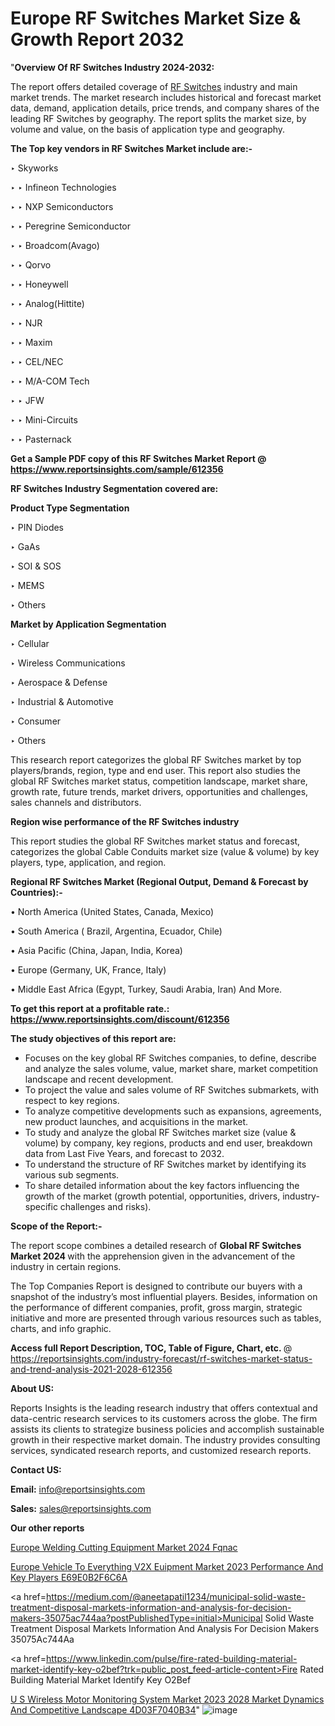 # Europe RF Switches Market Size & Growth Report 2032

"<strong>Overview Of RF Switches Industry 2024-2032:</strong>

The report offers detailed coverage of <a href=https://www.reportsinsights.com/sample/612356>RF Switches</a> industry and main market trends. The market research includes historical and forecast market data, demand, application details, price trends, and company shares of the leading RF Switches by geography. The report splits the market size, by volume and value, on the basis of application type and geography.

<strong>The Top key vendors in RF Switches Market include are:- </strong>

‣ Skyworks

‣ 
‣ Infineon Technologies

‣ 
‣ NXP Semiconductors

‣ 
‣ Peregrine Semiconductor

‣ 
‣ Broadcom(Avago)

‣ 
‣ Qorvo

‣ 
‣ Honeywell

‣ 
‣ Analog(Hittite)

‣ 
‣ NJR

‣ 
‣ Maxim

‣ 
‣ CEL/NEC

‣ 
‣ M/A-COM Tech

‣ 
‣ JFW

‣ 
‣ Mini-Circuits

‣ 
‣ Pasternack

<strong>Get a Sample PDF copy of this RF Switches Market Report </strong><strong>@ <a href=https://www.reportsinsights.com/sample/612356 style=color:#0000ff;>https://www.reportsinsights.com/sample/612356</a> </strong>

<strong>RF Switches Industry Segmentation covered are:</strong>

<strong>Product Type Segmentation</strong>

‣    PIN Diodes

‣ GaAs

‣ SOI & SOS

‣ MEMS

‣ Others

<strong>Market by Application Segmentation</strong>

‣   Cellular

‣ Wireless Communications

‣ Aerospace & Defense

‣ Industrial & Automotive

‣ Consumer

‣ Others

This research report categorizes the global RF Switches market by top players/brands, region, type and end user. This report also studies the global RF Switches market status, competition landscape, market share, growth rate, future trends, market drivers, opportunities and challenges, sales channels and distributors.

<strong>Region wise performance of the RF Switches industry</strong><strong> </strong>

This report studies the global RF Switches market status and forecast, categorizes the global Cable Conduits market size (value &amp; volume) by key players, type, application, and region. 

<strong>Regional RF Switches Market (Regional Output, Demand &amp; Forecast by Countries):-</strong>

• North America (United States, Canada, Mexico)

• South America ( Brazil, Argentina, Ecuador, Chile)

• Asia Pacific (China, Japan, India, Korea)

• Europe (Germany, UK, France, Italy)

• Middle East Africa (Egypt, Turkey, Saudi Arabia, Iran) And More.

<strong>To get this report at a profitable rate.: <a href=https://www.reportsinsights.com/discount/612356 style=color:#0000ff;>https://www.reportsinsights.com/discount/612356</a></strong>

<strong>The study objectives of this report are:</strong>
<ul>
  <li>Focuses on the key global RF Switches companies, to define, describe and analyze the sales volume, value, market share, market competition landscape and recent development.</li>
  <li>To project the value and sales volume of RF Switches submarkets, with respect to key regions.</li>
  <li>To analyze competitive developments such as expansions, agreements, new product launches, and acquisitions in the market.</li>
  <li>To study and analyze the global RF Switches market size (value &amp; volume) by company, key regions, products and end user, breakdown data from Last Five Years, and forecast to 2032.</li>
  <li>To understand the structure of RF Switches market by identifying its various sub segments.</li>
  <li>To share detailed information about the key factors influencing the growth of the market (growth potential, opportunities, drivers, industry-specific challenges and risks).</li>
</ul>
<strong>Scope of the Report:-</strong><strong> </strong>

The report scope combines a detailed research of <strong>Global RF Switches Market 2024 </strong>with the apprehension given in the advancement of the industry in certain regions.

The Top Companies Report is designed to contribute our buyers with a snapshot of the industry’s most influential players. Besides, information on the performance of different companies, profit, gross margin, strategic initiative and more are presented through various resources such as tables, charts, and info graphic.

<strong>Access full Report Description, TOC, Table of Figure, Chart, etc. </strong>@   <a href=https://reportsinsights.com/industry-forecast/rf-switches-market-status-and-trend-analysis-2021-2028-612356 style=color:#0000ff;>https://reportsinsights.com/industry-forecast/rf-switches-market-status-and-trend-analysis-2021-2028-612356</a>

<strong>About US:</strong>

Reports Insights is the leading research industry that offers contextual and data-centric research services to its customers across the globe. The firm assists its clients to strategize business policies and accomplish sustainable growth in their respective market domain. The industry provides consulting services, syndicated research reports, and customized research reports.

<strong>Contact US:</strong>

<p class=""""><b>Email:</b> <a href=mailto:info@reportsinsights.com>info@reportsinsights.com</a></p>
<p class=""""><b>Sales:</b> <a href=mailto:sales@reportsinsights.com>sales@reportsinsights.com</a></p>

<strong>Our other reports</strong>

<a href=https://www.linkedin.com/pulse/europe-welding-cutting-equipment-market-2024-fqnac/>Europe Welding Cutting Equipment Market 2024 Fqnac</a>

<a href=https://medium.com/@reportsinsights.aj/europe-vehicle-to-everything-v2x-euipment-market-2023-performance-and-key-players-e69e0b2f6c6a>Europe Vehicle To Everything V2X Euipment Market 2023 Performance And Key Players E69E0B2F6C6A</a>

<a href=https://medium.com/@aneetapatil1234/municipal-solid-waste-treatment-disposal-markets-information-and-analysis-for-decision-makers-35075ac744aa?postPublishedType=initial>Municipal Solid Waste Treatment Disposal Markets Information And Analysis For Decision Makers 35075Ac744Aa</a>

<a href=https://www.linkedin.com/pulse/fire-rated-building-material-market-identify-key-o2bef?trk=public_post_feed-article-content>Fire Rated Building Material Market Identify Key O2Bef</a>

<a href=https://medium.com/@nadeemkazi0003/u-s-wireless-motor-monitoring-system-market-2023-2028-market-dynamics-and-competitive-landscape-4d03f7040b34>U S Wireless Motor Monitoring System Market 2023 2028 Market Dynamics And Competitive Landscape 4D03F7040B34</a>"
![image](https://github.com/Jaayaachit/RItrends/assets/158452289/048b5d86-4a4c-472c-b385-482e8d455b97)
